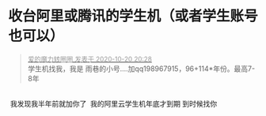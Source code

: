 # 收台阿里或腾讯的学生机（或者学生账号也可以）


<div class="quote"><blockquote><font size="2"><a href="https://www.hostloc.com/forum.php?mod=redirect&amp;goto=findpost&amp;pid=9328625&amp;ptid=756427" target="_blank"><font color="#999999">爱的魔力转圈圈 发表于 2020-10-20 20:28</font></a></font><br />
学生机找我，我是 雨巷的小号....加qq198967915，96+114*年份。最高7-8年</blockquote></div><br />
<img src="static/image/smiley/default/lol.gif" smilieid="12" border="0" alt="" /> 我发现我半年前就加你了&nbsp;&nbsp;我的阿里云学生机年底才到期 到时候找你
